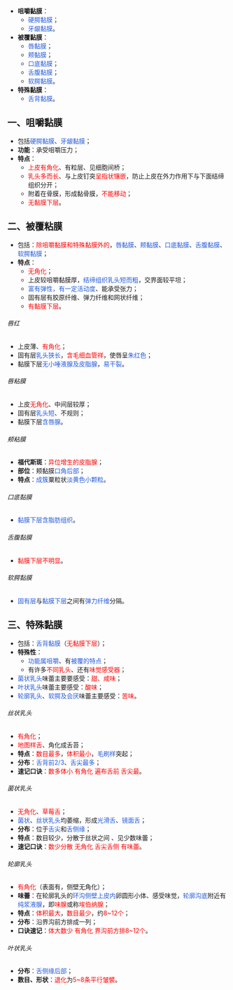 * **咀嚼黏膜**：
	* <font color="#245bdb">硬腭黏膜</font>；
	* <font color="#245bdb">牙龈黏膜</font>。
* **被覆黏膜**：
	* <font color="#245bdb">唇黏膜</font>；
	* <font color="#245bdb">颊黏膜</font>；
	* <font color="#245bdb">口底黏膜</font>；
	* <font color="#245bdb">舌腹黏膜</font>；
	* <font color="#245bdb">软腭黏膜</font>。
* **特殊黏膜**：
	* <font color="#245bdb">舌背黏膜</font>。

## 一、咀嚼黏膜
* 包括<font color="#245bdb">硬腭黏膜</font>、<font color="#245bdb">牙龈黏膜</font>；
* **功能**：承受咀嚼压力；
* **特点**：
	* <font color="#ff0000">上皮有角化</font>、有粒层、见细胞间桥；
	* <font color="#ff0000">乳头多而长</font>、与上皮钉突<font color="#ff0000">呈指状镶嵌</font>，防止上皮在外力作用下与下面结缔组织分开；
	* 附着在骨膜，形成黏骨膜，<font color="#ff0000">不能移动</font>；
	* <font color="#ff0000">无黏膜下层</font>。

## 二、被覆粘膜
* 包括：<font color="#ff0000">除咀嚼黏膜和特殊黏膜外的</font>，<font color="#245bdb">唇黏膜</font>、<font color="#245bdb">颊黏膜</font>、<font color="#245bdb">口底黏膜</font>、<font color="#245bdb">舌腹黏膜</font>、<font color="#245bdb">软腭黏膜</font>；
* **特点**：
	* <font color="#ff0000">无角化</font>；
	* 上皮较咀嚼黏膜厚，<font color="#245bdb">结缔组织乳头短而粗</font>，交界面较平坦；
	* <font color="#245bdb">富有弹性，有一定活动度</font>、能承受张力；
	* 固有层有胶原纤维、弹力纤维和网状纤维；
	* <font color="#ff0000">有黏膜下层</font>。
###### 唇红
* 上皮薄、<font color="#ff0000">有角化</font>；
* 固有层<font color="#245bdb">乳头狭长</font>，<font color="#ff0000">含毛细血管祥</font>，使唇呈<font color="#245bdb">朱红色</font>；
* 黏膜下层<font color="#245bdb">无小唾液腺及皮脂腺</font>，<font color="#245bdb">易干裂</font>。
###### 唇粘膜
* 上皮<font color="#ff0000">无角化</font>、中间层较厚；
* 固有层<font color="#245bdb">乳头短</font>、不规则；
* 黏膜下层<font color="#245bdb">含唇腺</font>。
###### 颊粘膜
* **福代斯斑**：<font color="#ff0000">异位增生的皮脂腺</font>；
* **部位**：颊黏膜<font color="#245bdb">口角后部</font>；
* **特点**：<font color="#245bdb">成簇</font>粟粒状<font color="#245bdb">淡黄色小颗粒</font>。
###### 口底黏膜
* <font color="#245bdb">黏膜下层含脂肪组织</font>。
###### 舌腹黏膜
* <font color="#ff0000">黏膜下层不明显</font>。
###### 软腭黏膜
* <font color="#245bdb">固有层</font>与<font color="#245bdb">黏膜下层</font>之间有<font color="#245bdb">弹力纤维</font>分隔。

## 三、特殊黏膜
* 包括：<font color="#245bdb">舌背黏膜</font>（<font color="#ff0000">无黏膜下层</font>）；
* **特殊性**：
	* <font color="#245bdb">功能属咀嚼</font>、有<font color="#245bdb">被覆的特点</font>；
	* 有许多<font color="#ff0000">不同乳头</font>、还有<font color="#ff0000">味觉感受器</font>；
* <font color="#245bdb">菌状乳头</font>味蕾主要要感受：<font color="#ff0000">甜、咸味</font>；
* <font color="#245bdb">叶状乳头</font>味蕾主要感受：<font color="#ff0000">酸味</font>；
* <font color="#245bdb">轮廓乳头</font>、<font color="#245bdb">软腭及会厌</font>味蕾主要感受：<font color="#ff0000">苦味</font>。
###### 丝状乳头
* <font color="#ff0000">有角化</font>；
* <font color="#ff0000">地图样舌</font>、角化成舌苔；
* **特点**：<font color="#ff0000">数目最多</font>，<font color="#ff0000">体积最小</font>，<font color="#245bdb">毛刷样</font>突起；
* **分布**：<font color="#245bdb">舌背前2/3</font>、<font color="#245bdb">舌尖最多</font>；
* **速记口诀**：<font color="#ff0000">数多体小</font> <font color="#ff0000">有角化</font>  <font color="#ff0000">遍布舌前</font> <font color="#ff0000">舌尖最</font>。
###### 菌状乳头
* <font color="#ff0000">无角化</font>、<font color="#ff0000">草莓舌</font>；
* <font color="#245bdb">菌状</font>、<font color="#245bdb">丝状乳头</font>均萎缩，形成<font color="#245bdb">光滑舌</font>、<font color="#245bdb">镜面舌</font>；
* **分布**：位于<font color="#245bdb">舌尖</font>和<font color="#245bdb">舌侧缘</font>；
* **特点**：数目较少，分散于丝状之间 、见少数味蕾；
* **速记口诀**：<font color="#ff0000">数少分散 无角化  舌尖舌侧 有味蕾</font>。
###### 轮廓乳头
* <font color="#ff0000">有角化</font>（表面有，侧壁无角化）；
* **味蕾**：在轮廓乳头的<font color="#245bdb">环沟侧壁上皮内</font>卵圆形小体、感受味觉，<font color="#245bdb">轮廓沟底</font>附近有<font color="#245bdb">纯浆液腺</font>，即<font color="#ff0000">味腺</font>或称<font color="#ff0000">埃伯纳腺</font>；
* **特点**：<font color="#ff0000">体积最大</font>，<font color="#ff0000">数目最少</font>，约<font color="#ff0000">8~12个</font>；
* **分布**：沿界沟前方排成一列；
* **口诀速记**：<font color="#ff0000">体大数少 有角化 界沟前方排8~12个</font>。
###### 叶状乳头
* **分布**：<font color="#245bdb">舌侧缘后部</font>；
* **数目、形状**：<font color="#ff0000">退化</font>为<font color="#ff0000">5~8条平行皱襞</font>。


